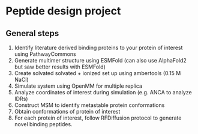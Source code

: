 # Peptide design project

## General steps
 1. Identify literature derived binding proteins to your protein of interest using PathwayCommons
 2. Generate multimer structure using ESMFold (can also use AlphaFold2 but saw better results with ESMFold)
 3. Create solvated solvated + ionized set up using ambertools (0.15 M NaCl)
 4. Simulate system using OpenMM for multiple replica
 5. Analyze coordinates of interest during simulation (e.g. ANCA to analyze IDRs)
 6. Construct MSM to identify metastable protein conformations
 7. Obtain conformations of protein of interest
 8. For each protein of interest, follow RFDiffusion protocol to generate novel binding peptides.

